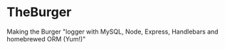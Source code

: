# TheBurger
Making the Burger "logger with MySQL, Node, Express, Handlebars and homebrewed ORM (Yum!)"
